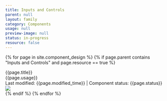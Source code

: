 ```yaml
---
title: Inputs and Controls
parent: null
layout: family
category: Components
usage: null
preview-image: null
status: in-progress
resource: false
---
```


{% for page in site.component_design %}
  {% if page.parent contains "Inputs and Controls" and page.resource == true %}
  <div class="component-element">
    <div class="hxRow">
      <div class="hxCol-8">
        <div class="hxRow">
          <div class="hxCol">
            <div class="component-title">{{page.title}}</div>
          </div>
        </div>
        <div class="hxRow">
          <div class="hxCol">
            <div class="component-blurb">{{page.usage}}</div>
            <div class="component-status">Last modified: {{page.modified_time}} | Component status: {{page.status}}</div>
          </div>
        </div>
      </div>
      <div class="hxCol-4">
        <div class="hero-image"><img src="{{site.cdn_url}}/img/{{page.preview-image}}"/></div>
      </div>
    </div>
  </div>
  {% endif %}
{% endfor %}
